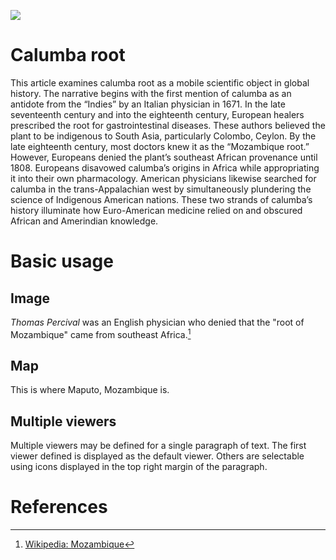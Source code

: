 <a href="https://juncture-digital.org"><img src="https://juncture-digital.org/images/ve-button.png"></a>

<param ve-config 
       title="Calumba Root" 
       banner="https://upload.wikimedia.org/wikipedia/commons/f/f6/Flora_medica%2C_oder%2C_Abbildung_der_wichtigsten_officinellen_Pflanzen_%28Pl._051%29_%286031979107%29.jpg" 
       layout="vertical">

<!-- Entities discussed throughout the essay are typically defined before the essay text and
     are thus available in all text.  Entity identifiers (QIDs) can be found in either
     Wikipedia or Wikidata (https://www.wikidata.org)> -->
<param ve-entity eid="Q1722737"> <!-- Calumba root -->
<param ve-entity eid="Q549582"> <!-- Thomas Percival -->
<param ve-entity eid="Q1029"> <!-- Mozambique -->
<param ve-entity eid="Q7838"> <!-- Swahili -->

# Calumba root

This article examines calumba root as a mobile scientific object in global history. The narrative begins with the first mention of calumba as an antidote from the “Indies” by an Italian physician in 1671. In the late seventeenth century and into the eighteenth century, European healers prescribed the root for gastrointestinal diseases. These authors believed the plant to be indigenous to South Asia, particularly Colombo, Ceylon. By the late eighteenth century, most doctors knew it as the “Mozambique root.” However, Europeans denied the plant’s southeast African provenance until 1808. Europeans disavowed calumba’s origins in Africa while appropriating it into their own pharmacology. American physicians likewise searched for calumba in the trans-Appalachian west by simultaneously plundering the science of Indigenous American nations. These two strands of calumba’s history illuminate how Euro-American medicine relied on and obscured African and Amerindian knowledge.
<param ve-image 
       manifest="https://upload.wikimedia.org/wikipedia/commons/6/61/Jateorhiza_palmata_-_K%C3%B6hler%E2%80%93s_Medizinal-Pflanzen-080.jpg">

# Basic usage

## Image

_Thomas Percival_ was an English physician who denied that the "root of Mozambique" came from southeast Africa.[^1]
<param ve-image 
       label="Thomas Percival" 
       description="painting by ???" 
       license="public domain" 
       url="https://upload.wikimedia.org/wikipedia/commons/9/99/Portrait_of_T._Percival_Wellcome_M0014299.jpg">

## Map

This is where Maputo, Mozambique is.

<param ve-map center="Q3889" zoom="11">



## Multiple viewers

Multiple viewers may be defined for a single paragraph of text.  The first viewer defined is displayed as the default viewer.  Others are selectable using icons displayed in the top right margin of the paragraph.
<param ve-image 
       manifest="https://iiif.juncture-digital.org/manifest/6dd738aed85597cac540ad31dd5818e86ef7f2918c7b43a9eb3123d5538e6e4c">
<param ve-map center="Q1029" zoom="11">

# References

[^1]: [Wikipedia: Mozambique](https://en.wikipedia.org/wiki/Mozambique)
